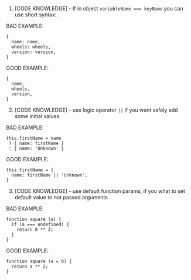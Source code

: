 1. [CODE KNOWLEDGE] - If in object `variableName === keyName` you can use short syntax:.

BAD EXAMPLE:
```
{
  name: name,
  wheels: wheels,
  version: version,
}
```

GOOD EXAMPLE:
```
{
  name,
  wheels,
  version,
}
```

2. [CODE KNOWLEDGE] - use logic operator `||` if you want safely add some initial values.

BAD EXAMPLE:
```
this.firstName = name
 ? { name: firstName }
 : { name: 'Unknown' }
```

GOOD EXAMPLE:
```
this.firstName = {
  name: firstName || 'Unknown',
}
```

3. [CODE KNOWLEDGE] - use default function params, if you what to set default value to not passed arguments

BAD EXAMPLE:
```
function square (a) {
  if (a === undefined) {
    return 0 ** 2;
  }
}
```


GOOD EXAMPLE:
```
function square (a = 0) {
  return a ** 2;
}
```
